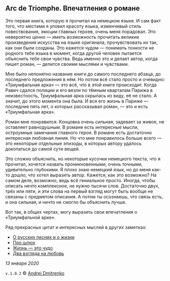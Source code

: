 ## Arc de Triomphe. Впечатления о романе

Это первая книга, которую я прочитал на немецком языке. И сам факт того, что местами я уловил красоту языка, изменчивый стиль повествования, эмоции главных героев, очень меня порадовал. Это невероятно ценно &mdash; иметь возможность прочитать великие произведения искусства на языке оригинала, прочувствовать их так, как они были созданы. Это кажется чудом &mdash; понимать тонкости не родного тебе языка в момент, когда другой человек пытается объяснить тебе свои чувства. Ведь именно это и делает автор, когда пишет роман, &mdash; делится своими мыслями и чувствами.

Мне было непонятно название книги до самого последнего абзаца, до последнего предложения в нём. Но потом всё стало просто и очевидно: &laquo;Триумфальная арка&raquo; &mdash; это всё, что в этой книге происходит. Когда Равич сдался полиции и его везли по тёмным кварталам Парижа в неизвестность, Триумфальная арка скрылась из виду, её не стало. А значит, до этого момента она была. И вся его жизнь в Париже &mdash; последние пять лет, о которых рассказывал роман, &mdash; это и есть &laquo;Триумфальная арка&raquo;.

Роман мне понравился. Концовка очень сильная, задевает за живое, не оставляет равнодушным. В романе есть интересные мысли, остроумные замечания главного героя. В романе есть достаточно интересная любовная линия. Но что мне понравилось больше всего &mdash; это некоторые отдельные эпизоды, в которых автору удалось докопаться до самой сути вещей.

Это сложно объяснить, но некоторые кусочки немецкого текста, что я прочитал, хочется назвать проникновенными, очень точными, удивительно глубокими. Я плохо знаю немецкий язык, но до меня как-то дошло, что хотел выразить автор. Кажется, как это возможно? На самом деле, возможно, ведь всё гениальное просто. Иногда, чтобы описать нечто комплексное, не нужно тысячи слов. Достаточно двух, трёх или пяти, и эти слова на первый взгляд могут быть вообще не связаны с предметом описания. А потом ты осознаешь, что связь есть, и она сильная, и ничто не смогло бы объяснить лучше.

Вот так, в общих чертах, могу выразить свои впечатления о &laquo;Триумфальной арке&raquo;.

Ряд прекрасных цитат и интересных мыслей в других заметках:
- [О русских песнях и о жизни](russians.md)
- [Про шлюх](huren.md)
- [Жизнь &mdash; это чудо](miracle.md)
- [Два взгляда на любовь](liebe.md)

_13 января 2020_

`v.1.0.2` &copy; [Andrei Dmitrenko](https://admitrenko.github.io/blog)
